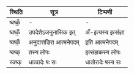 | स्थिति | सूत्र | टिप्पणी |
| ----- | ------- | ------ |
| ष्वष्कँ॒ | - | - |
| ष्वष्कँ॒ | उपदेशेऽजनुनासिक इत् | अँ-इत्यस्य इत्संज्ञा |
| ष्वष्कँ॒ | अनुदात्तङित आत्मनेपदम् | इति आत्मनेपदम् |
| ष्वष्क् | तस्य लोपः | इत्संज्ञकस्य लोपः |
| स्वष्क् | धात्वादेः षः सः | धातोरादेः षस्य सः |
